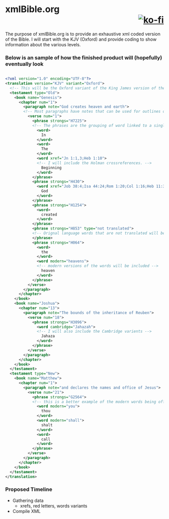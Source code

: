 # xmlBible.org <div style="text-align: right">[![ko-fi](https://ko-fi.com/img/githubbutton_sm.svg)](https://ko-fi.com/M4M83FULE)</div>

The purpose of xmlBible.org is to provide an exhaustive xml coded version of the Bible. I will start with the KJV (Oxford) and provide coding to show information about the various levels. 


### Below is an sample of how the finished product will (hopefully) eventually look

```xml

<?xml version="1.0" encoding="UTF-8"?>
<translation version="KJV" variant="Oxford">
  <!-- This will be the Oxford variant of the King James version of the Bible -->
  <testament type="Old">
    <book name="Genesis">
      <chapter num="1">
        <paragraph note="God creates heaven and earth">
        <!-- Most paragraphs have notes that can be used for outlines or headers -->
          <verse num="1">
            <phrase strongs="H7225">
            <!-- The phrases are the grouping of word linked to a single Strong's Lexicon defiction -->
              <word>
                In
              </word>
              <word>
                The
              </word>
              <word xref="Jn 1:1,3;Heb 1:10">
              <!-- I will include the Holman crossreferences. -->
                Beginning
              </word>
            </phrase>
            <phrase strongs="H430">
              <word xref="Job 38:4;Isa 44:24;Rom 1:20;Col 1:16;Heb 11:3;Rev 4:11">
                God
              </word>
            </phrase>
            <phrase strongs="H1254">
              <word>
                created
              </word>
            </phrase>
            <phrase strongs="H853" type="not translated">
            <!-- Orignal language words that are not translated will be noted with an empty phrase -->
            </phrase>
            <phrase strongs="H064">
              <word>
                the
              </word>
              <word modern="heavens">
              <!-- modern versions of the words will be included -->
                heaven
              </word>
            </phrase>
          </verse>
        </paragraph>
      </chapter>
    </book>
    <book name="Joshua">
      <chapter num="13">
        <paragraph note="The bounds of the inheritance of Reuben">
          <verse num="18">
            <phrase strongs="H3096">
              <word cambridge="Jahazah">
              <!-- I will also include the Cambridge varients -->
                Jahaza
              </word>
            </phrase>
          </verse>
        </paragraph>
      </chapter>
    </book>
  </testament>
  <testament type="New">
    <book name="Matthew">
      <chapter num="1">
        <paragraph note="and declares the names and office of Jesus">
          <verse num="21">
            <phrase strongs="G2564">
            <!-- this is a better example of the modern words being offered -->
              <word modern="you">
                thou
              </word>
              <word modern="shall">
                shalt
              </word>
              <word>
                call
              </word>
            </phrase>
          </verse>
        </paragraph>
      </chapter>
    </book>
  </testament>
</translation>
```

### Proposed Timeline

- Gathering data
  + xrefs, red letters, words variants
- Compile XML

